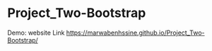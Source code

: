 # Project_Two-Bootstrap

Demo: website Link 
https://marwabenhssine.github.io/Project_Two-Bootstrap/
